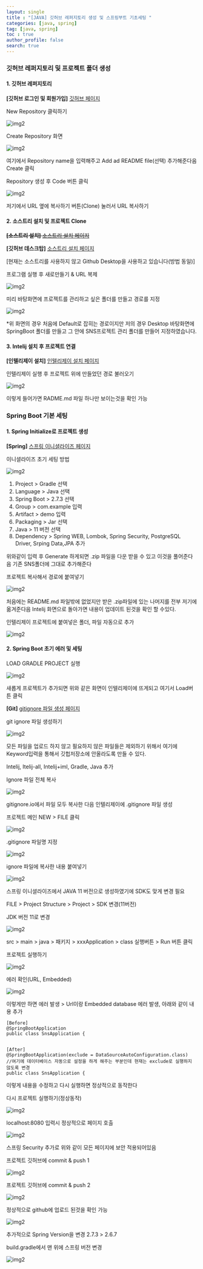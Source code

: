 ```yaml
---
layout: single
title : "[JAVA] 깃허브 레퍼지토리 생성 및 스프링부트 기초세팅 "
categories: [java, spring]
tag: [java, spring]
toc : true
author_profile: false
search: true
---
```


### 깃허브 레퍼지토리 및 프로젝트 폴더 생성

#### 1. 깃허브 레퍼지토리

**[깃허브 로그인 및 회원가입]** [깃허브 페이지](https://github.com/)




<bold>New Repository 클릭하기</bold>

![img2](../../../images/posts/java/spring/chapter01/25.png)





<bold>Create Repository 화면</bold>

![img2](../../../images/posts/java/spring/chapter01/2.png)



여기에서 Repository name을 입력해주고 Add ad README file(선택) 추가해준다음 Create 클릭


<bold>Repository 생성 후 Code 버튼 클릭</bold>

![img2](../../../images/posts/java/spring/chapter01/3.png)



저기에서 URL 옆에 복사하기 버튼(Clone) 눌러서 URL 복사하기

#### 2. 소스트리 설치 및 프로젝트 Clone 

~~**[소스트리 설치]** [소스트리 설치 페이지](https://www.sourcetreeapp.com/)~~

**[깃허브 데스크탑]** [소스트리 설치 페이지](https://desktop.github.com/)

[현재는 소스트리를 사용하지 않고 Github Desktop을 사용하고 있습니다(방법 동일)]


<bold>프로그램 실행 후 새로만들기 & URL 복제</bold>

![img2](../../../images/posts/java/spring/chapter01/4.png)




<bold>미리 바탕화면에 프로젝트를 관리하고 싶은 폴더를 만들고 경로를 지정</bold>

![img2](../../../images/posts/java/spring/chapter01/5.png)


*위 화면의 경우 처음에 Default로 잡히는 경로이지만 저의 경우 Desktop 바탕화면에 SpringBoot 폴더를 만들고 그 안에 SNS프로젝트 관리 폴더를 만들어 지정하였습니다.


#### 3. Intelij 설치 후 프로젝트 연결
**[인텔리제이 설치]** [인텔리제이 설치 페이지](https://www.jetbrains.com/ko-kr/idea/)


<bold>인텔리제이 실행 후 프로젝트 위에 만들었던 경로 불러오기</bold>

![img2](../../../images/posts/java/spring/chapter01/6.png)



이렇게 들어가면 RADME.md 파일 하나만 보이는것을 확인 가능

### Spring Boot 기본 세팅

#### 1. Spring Initialize로 프로젝트 생성

**[Spring]** [스프링 이니셜라이즈 페이지](https://start.spring.io/)


<bold>이니셜라이즈 초기 세팅 방법</bold>

![img2](../../../images/posts/java/spring/chapter01/1.png)



1. Project > Gradle 선택
2. Language > Java 선택
3. Spring Boot > 2.7.3 선택
4. Group > com.example 입력
5. Artifact > demo 입력
6. Packaging > Jar 선택
7. Java > 11 버전 선택
8. Dependency > Spring WEB, Lombok, Spring Security, PostgreSQL Driver, Srping Data,JPA 추가

위와같이 입력 후 Generate 하게되면 .zip 파일을 다운 받을 수 있고 이것을 풀어준다음 기존 SNS폴더에 그대로 추가해준다


<bold>프로젝트 복사해서 경로에 붙여넣기</bold>

![img2](../../../images/posts/java/spring/chapter01/9.png)





처음에는 README.md 파일밖에 없었지만 받은 .zip파일에 있는 나머지를 전부 저기에 옮겨준다음 Intelij 화면으로 돌아가면 내용이 업데이트 된것을 확인 할 수있다.



<bold>인텔리제이 프로젝트에 붙여넣은 폴더, 파일 자동으로 추가 </bold>

![img2](../../../images/posts/java/spring/chapter01/10.png)




#### 2. Spring Boot 초기 에러 및 세팅



<bold>LOAD GRADLE PROJECT 실행 </bold>

![img2](../../../images/posts/java/spring/chapter01/11.png)



새롭게 프로젝트가 추가되면 위와 같은 화면이 인텔리제이에 뜨게되고 여기서 Load버튼 클릭


**[Git]** [gitignore 파일 생성 페이지](https://www.toptal.com/developers/gitignore/)



<bold>git ignore 파일 생성하기</bold>

![img2](../../../images/posts/java/spring/chapter01/12.png)



모든 파일을 업로드 하지 않고 필요하지 않은 파일들은 제외하기 위해서 여기에 Keyword입력을 통해서 깃헙저장소에 안올라도록 만들 수 있다.

Intelij, Itelij-all, Intelij+iml, Gradle, Java 추가



<bold>Ignore 파일 전체 복사</bold>

![img2](../../../images/posts/java/spring/chapter01/13.png)



gitignore.io에서 파일 모두 복사한 다음 인텔리제이에 .gitignore 파일 생성



<bold>프로젝트 메인 NEW > FILE 클릭</bold>

![img2](../../../images/posts/java/spring/chapter01/14.png)





<bold>.gitignore 파일명 지정 </bold>

![img2](../../../images/posts/java/spring/chapter01/16.png)





<bold>ignore 파일에 복사한 내용 붙여넣기</bold>

![img2](../../../images/posts/java/spring/chapter01/15.png)




스프링 이니셜라이즈에서 JAVA 11 버전으로 생성하였기에 SDK도 맞게 변경 필요

FILE > Project Structure > Project > SDK 변경(11버전)



<bold>JDK 버전 11로 변경</bold>

![img2](../../../images/posts/java/spring/chapter01/17.png)



src > main > java > 패키지 > xxxApplication > class 실행버튼 > Run 버튼 클릭



<bold>프로젝트 실행하기</bold>

![img2](../../../images/posts/java/spring/chapter01/20.png)





<bold>에러 확인(URL, Embedded)</bold>

![img2](../../../images/posts/java/spring/chapter01/18.png)



이렇게만 하면 에러 발생 > Url이랑 Embedded database 에러 발생, 아래와 같이 내용 추가

```
[Before]
@SpringBootApplication
public class SnsApplication {


[After]
@SpringBootApplication(exclude = DataSourceAutoConfiguration.class)
//여기에 데이터베이스 자동으로 설정을 하게 해주는 부분인데 현재는 exclude로 실행하지 않도록 변경
public class SnsApplication {

```

이렇게 내용을 수정하고 다시 실행하면 정상적으로 동작한다



<bold>다시 프로젝트 실행하기(정상동작)</bold>

![img2](../../../images/posts/java/spring/chapter01/21.png)





<bold>localhost:8080 입력시 정상적으로 페이지 호출</bold>

![img2](../../../images/posts/java/spring/chapter01/22.png)



스프링 Security 추가로 위와 같이 모든 페이지에 보안 적용되어있음



<bold>프로젝트 깃허브에 commit & push 1</bold>

![img2](../../../images/posts/java/spring/chapter01/23.png)





<bold>프로젝트 깃허브에 commit & push 2</bold>

![img2](../../../images/posts/java/spring/chapter01/24.png)





<bold>정상적으로 github에 업로드 된것을 확인 가능</bold>

![img2](../../../images/posts/java/spring/chapter01/26.png)



추가적으로 Spring Version을 변경 2.7.3 > 2.6.7



<bold>build.gradle에서 맨 위에 스프링 버전 변경</bold>

![img2](../../../images/posts/java/spring/chapter01/27.png)



